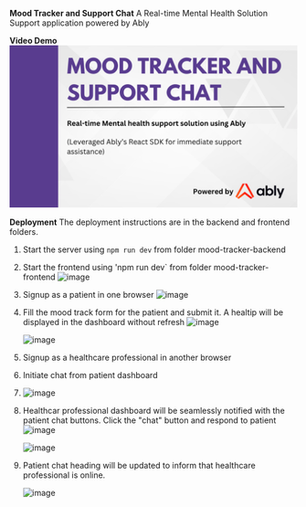 **Mood Tracker and Support Chat**
A Real-time Mental Health Solution Support application powered by Ably

**Video Demo**
[![Mood Tracker and Support Chat](https://github.com/ssamarasam/mood-tracker-support-chat/blob/eb3f01e9a16189931333752faf31fafdd346702f/demo/Mood%20Tracker%20and%20Support%20Chat%20-%20thumbnail.png)]([https://www.youtube.com/watch?v=StTqXEQ2l-Y](https://www.youtube.com/watch?v=qH_oN4gGq14) "Mood Tracker and Support Chat")


**Deployment**
The deployment instructions are in the backend and frontend folders.

1. Start the server using `npm run dev` from folder mood-tracker-backend
2. Start the frontend using 'npm run dev` from folder mood-tracker-frontend
   ![image](https://github.com/ssamarasam/mood-tracker-support-chat/assets/126193325/244e32c6-cc78-40d9-a99b-ae9f96349d25)

4. Signup as a patient in one browser
   ![image](https://github.com/ssamarasam/mood-tracker-support-chat/assets/126193325/78468866-65e2-4b6c-8ac1-766772b2a809)

5. Fill the mood track form for the patient and submit it. A healtip will be displayed in the dashboard without refresh
   ![image](https://github.com/ssamarasam/mood-tracker-support-chat/assets/126193325/b31efd2d-287f-4364-940c-994017732782)

   ![image](https://github.com/ssamarasam/mood-tracker-support-chat/assets/126193325/de32d06c-09e4-40e5-9142-befb19c1640a)

7. Signup as a healthcare professional in another browser
8. Initiate chat from patient dashboard
9. ![image](https://github.com/ssamarasam/mood-tracker-support-chat/assets/126193325/ef20d62f-444e-4cb2-b66d-92a3e7197568)

10. Healthcar professional dashboard will be seamlessly notified with the patient chat buttons. Click the "chat" button and respond to patient
    ![image](https://github.com/ssamarasam/mood-tracker-support-chat/assets/126193325/6fb969c8-bc7d-4837-ace5-e5bc8b5a6fd7)

    ![image](https://github.com/ssamarasam/mood-tracker-support-chat/assets/126193325/9ba9bc21-6ccb-46ed-8883-0b2b50f0a510)

12. Patient chat heading will be updated to inform that healthcare professional is online.

    ![image](https://github.com/ssamarasam/mood-tracker-support-chat/assets/126193325/f253dd25-88e8-4295-896d-dddc22862e4f)
